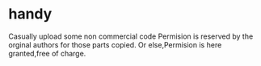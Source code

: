 # handy

Casually upload some non commercial code
Permision is reserved by the orginal authors for those parts copied.
Or else,Permision is here granted,free of charge.
